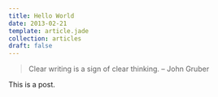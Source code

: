 ```yaml
---
title: Hello World
date: 2013-02-21
template: article.jade
collection: articles
draft: false
---
```

> Clear writing is a sign of clear thinking.
> – John Gruber

This is a post.
